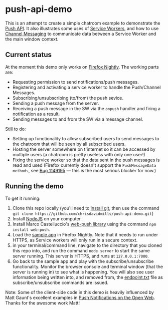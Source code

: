 # push-api-demo

This is an attempt to create a simple chatroom example to demonstrate the [Push API](https://developer.mozilla.org/en-US/docs/Web/API/Push_API). It also illustrates some uses of [Service Workers](https://developer.mozilla.org/en-US/docs/Web/API/Service_Worker_API), and how to use [Channel Messaging](https://developer.mozilla.org/en-US/docs/Web/API/Channel_Messaging_API) to communicate data between a Service Worker and the main window context.

## Current status

At the moment this demo only works on [Firefox Nightly](https://nightly.mozilla.org/). The working parts are:

* Requesting permission to send notifications/push messages.
* Registering and activating a service worker to handle the Push/Channel Messages.
* Subscribing/unsubscribing (to/from) the push sevice.
* Sending a push message from the server.
* Receiving a push message in the SW via the `onpush` handler and firing a notification as a result.
* Sending messages to and from the SW via a message channel.

Still to do:

* Setting up functionality to allow subscribed users to send messages to the chatroom that will be seen by all subscribed users.
* Hosting the server somewhere on t'internet so it can be accessed by multiple users (a chatroom is pretty useless with only one user!)
* Fixing the service worker so that the data sent in the push messages is read and used (Firefox currently doesn't support the `PushMessageData methods`, see [Bug 1149195](https://bugzilla.mozilla.org/show_bug.cgi?id=1149195) — this is the most serious blocker for now.)


## Running the demo

To get it running:

1. Clone this repo locally (you'll need to [install git](http://www.git-scm.com/downloads), then use the command `git clone https://github.com/chrisdavidmills/push-api-demo.git`)
2. Install [NodeJS](https://nodejs.org/) on your computer.
3. Install Marco Castelluccio's [web-push library](https://github.com/marco-c/web-push) using the command `npm install web-push`.
4. Load the [sample app](https://chrisdavidmills.github.io/push-api-demo/) in Firefox Nightly. Note that it needs to run under HTTPS, as Service workers will only run in a secure context.
5. in your terminal/command line, navigate to the directory that you cloned this repo into, and run the command `node server` to start the same server running. This server is HTTPS, and runs at `127.0.0.1:7000`.
6. Go back to the sample app and play with the subscribe/unsubscribe functionality. Monitor the browser console and terminal window (that the server is running in) to see what is happening. You will also see user information being written into, and removed from, the [endpoint.txt](https://github.com/chrisdavidmills/push-api-demo/blob/gh-pages/endpoint.txt) file as subscribe/unsubscribe commands are issued.

Note: Some of the client-side code in this demo is heavily influenced by Matt Gaunt's excellent examples in [Push Notifications on the Open Web](http://updates.html5rocks.com/2015/03/push-notificatons-on-the-open-web). Thanks for the awesome work Matt!

